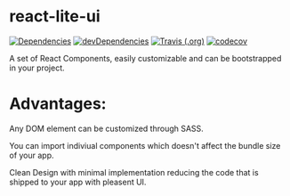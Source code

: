 # react-lite-ui

<!-- Badges -->
<!-- npm package verson and downloads info can be included once the package is published -->
<!-- [![npm version](https://badge.fury.io/js/react-lite-ui.svg)](https://badge.fury.io/js/react-lite-ui) -->
<!-- [![npm downloads](https://img.shields.io/npm/dm/react-lite-ui.svg)](https://www.npmjs.com/package/react-lite-ui) -->
[![Dependencies](https://img.shields.io/david/Codebrahma/react-lite-ui.svg)](https://david-dm.org/Codebrahma/react-lite-ui)
[![devDependencies](https://img.shields.io/david/dev/Codebrahma/react-lite-ui.svg)](https://david-dm.org/Codebrahma/react-lite-ui?type=dev)
[![Travis (.org)](https://img.shields.io/travis/Codebrahma/react-lite-ui.svg)](https://travis-ci.org/Codebrahma/react-lite-ui)
[![codecov](https://codecov.io/gh/Codebrahma/react-lite-ui/branch/development/graph/badge.svg)](https://codecov.io/gh/Codebrahma/react-lite-ui)

A set of React Components, easily customizable and can be bootstrapped in your project.

# Advantages:

Any DOM element can be customized through SASS.

You can import indiviual components which doesn't affect the bundle size of your app.

Clean Design with minimal implementation reducing the code that is shipped to your app with pleasent UI.

